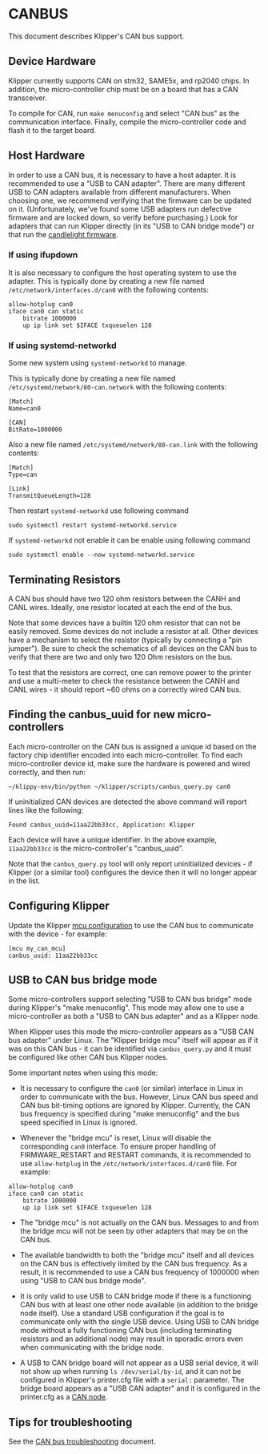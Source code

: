 # CANBUS

This document describes Klipper's CAN bus support.

## Device Hardware

Klipper currently supports CAN on stm32, SAME5x, and rp2040 chips. In
addition, the micro-controller chip must be on a board that has a CAN
transceiver.

To compile for CAN, run `make menuconfig` and select "CAN bus" as the
communication interface. Finally, compile the micro-controller code
and flash it to the target board.

## Host Hardware

In order to use a CAN bus, it is necessary to have a host adapter. It
is recommended to use a "USB to CAN adapter". There are many different
USB to CAN adapters available from different manufacturers. When
choosing one, we recommend verifying that the firmware can be updated
on it. (Unfortunately, we've found some USB adapters run defective
firmware and are locked down, so verify before purchasing.) Look for
adapters that can run Klipper directly (in its "USB to CAN bridge
mode") or that run the
[candlelight firmware](https://github.com/candle-usb/candleLight_fw).

### If using ifupdown 

It is also necessary to configure the host operating system to use the
adapter. This is typically done by creating a new file named
`/etc/network/interfaces.d/can0` with the following contents:
```
allow-hotplug can0
iface can0 can static
    bitrate 1000000
    up ip link set $IFACE txqueuelen 128
```

### If using systemd-networkd

Some new system using `systemd-networkd` to manage. 

This is typically done by creating a new file named
`/etc/systemd/network/80-can.network` with the following contents:

```
[Match]
Name=can0

[CAN]
BitRate=1000000
```

Also a new file named
`/etc/systemd/network/80-can.link` with the following contents:

```
[Match]
Type=can

[Link]
TransmitQueueLength=128
```

Then restart `systemd-networkd` use following command

``` shell
sudo systemctl restart systemd-networkd.service 
```

If `systemd-networkd` not enable it can be enable using following command

``` shell
sudo systemctl enable --now systemd-networkd.service 
```

## Terminating Resistors

A CAN bus should have two 120 ohm resistors between the CANH and CANL
wires. Ideally, one resistor located at each the end of the bus.

Note that some devices have a builtin 120 ohm resistor that can not be
easily removed. Some devices do not include a resistor at all. Other
devices have a mechanism to select the resistor (typically by
connecting a "pin jumper"). Be sure to check the schematics of all
devices on the CAN bus to verify that there are two and only two 120
Ohm resistors on the bus.

To test that the resistors are correct, one can remove power to the
printer and use a multi-meter to check the resistance between the CANH
and CANL wires - it should report ~60 ohms on a correctly wired CAN
bus.

## Finding the canbus_uuid for new micro-controllers

Each micro-controller on the CAN bus is assigned a unique id based on
the factory chip identifier encoded into each micro-controller. To
find each micro-controller device id, make sure the hardware is
powered and wired correctly, and then run:
```
~/klippy-env/bin/python ~/klipper/scripts/canbus_query.py can0
```

If uninitialized CAN devices are detected the above command will
report lines like the following:
```
Found canbus_uuid=11aa22bb33cc, Application: Klipper
```

Each device will have a unique identifier. In the above example,
`11aa22bb33cc` is the micro-controller's "canbus_uuid".

Note that the `canbus_query.py` tool will only report uninitialized
devices - if Klipper (or a similar tool) configures the device then it
will no longer appear in the list.

## Configuring Klipper

Update the Klipper [mcu configuration](Config_Reference.md#mcu) to use
the CAN bus to communicate with the device - for example:
```
[mcu my_can_mcu]
canbus_uuid: 11aa22bb33cc
```

## USB to CAN bus bridge mode

Some micro-controllers support selecting "USB to CAN bus bridge" mode
during Klipper's "make menuconfig". This mode may allow one to use a
micro-controller as both a "USB to CAN bus adapter" and as a Klipper
node.

When Klipper uses this mode the micro-controller appears as a "USB CAN
bus adapter" under Linux. The "Klipper bridge mcu" itself will appear
as if it was on this CAN bus - it can be identified via
`canbus_query.py` and it must be configured like other CAN bus Klipper
nodes.

Some important notes when using this mode:

* It is necessary to configure the `can0` (or similar) interface in
  Linux in order to communicate with the bus. However, Linux CAN bus
  speed and CAN bus bit-timing options are ignored by Klipper.
  Currently, the CAN bus frequency is specified during "make
  menuconfig" and the bus speed specified in Linux is ignored.

* Whenever the "bridge mcu" is reset, Linux will disable the
  corresponding `can0` interface. To ensure proper handling of
  FIRMWARE_RESTART and RESTART commands, it is recommended to use
  `allow-hotplug` in the `/etc/network/interfaces.d/can0` file. For
  example:
```
allow-hotplug can0
iface can0 can static
    bitrate 1000000
    up ip link set $IFACE txqueuelen 128
```

* The "bridge mcu" is not actually on the CAN bus. Messages to and
  from the bridge mcu will not be seen by other adapters that may be
  on the CAN bus.

* The available bandwidth to both the "bridge mcu" itself and all
  devices on the CAN bus is effectively limited by the CAN bus
  frequency. As a result, it is recommended to use a CAN bus frequency
  of 1000000 when using "USB to CAN bus bridge mode".

* It is only valid to use USB to CAN bridge mode if there is a
  functioning CAN bus with at least one other node available (in
  addition to the bridge node itself). Use a standard USB
  configuration if the goal is to communicate only with the single USB
  device. Using USB to CAN bridge mode without a fully functioning CAN
  bus (including terminating resistors and an additional node) may
  result in sporadic errors even when communicating with the bridge
  node.

* A USB to CAN bridge board will not appear as a USB serial device, it
  will not show up when running `ls /dev/serial/by-id`, and it can not
  be configured in Klipper's printer.cfg file with a `serial:`
  parameter. The bridge board appears as a "USB CAN adapter" and it is
  configured in the printer.cfg as a [CAN node](#configuring-klipper).

## Tips for troubleshooting

See the [CAN bus troubleshooting](CANBUS_Troubleshooting.md) document.
